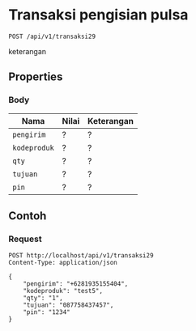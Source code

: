 # Transaksi pengisian pulsa
```http
POST /api/v1/transaksi29
```
keterangan
## Properties
### Body
Nama  | Nilai | Keterangan
--- | --- | ---
<code>pengirim</code> | ? | ?
<code>kodeproduk</code> | ? | ?
<code>qty</code> | ? | ?
<code>tujuan</code> | ? | ?
<code>pin</code> | ? | ?

## Contoh

### Request
```http
POST http://localhost/api/v1/transaksi29
Content-Type: application/json

{
    "pengirim": "+6281935155404",
    "kodeproduk": "test5",
    "qty": "1",
    "tujuan": "087758437457",
    "pin": "1234"
}
```

